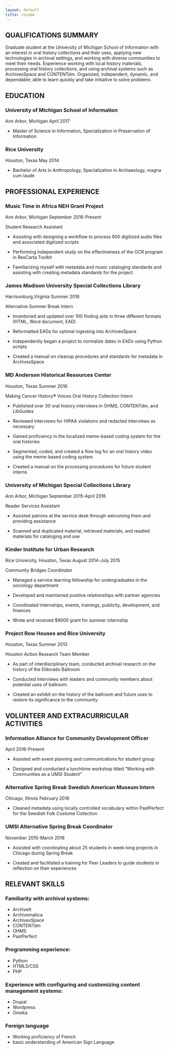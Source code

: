 ```yaml
---
layout: default
title: resume
---
```


## QUALIFICATIONS SUMMARY

Graduate student at the University of Michigan School of Information with an interest in oral history collections and their uses, applying new technologies in archival settings, and working with diverse communities to meet their needs. Experience working with local history materials, processing oral history collections, and using archival systems such as ArchivesSpace and CONTENTdm. Organized, independent, dynamic, and dependable; able to learn quickly and take initiative to solve problems.

## EDUCATION

### University of Michigan School of Information
Ann Arbor, Michigan
April 2017

- Master of Science in Information, Specialization in Preservation of Information

### Rice University
Houston, Texas
May 2014

- Bachelor of Arts in Anthropology, Specialization in Archaeology, magna cum laude

## PROFESSIONAL EXPERIENCE

### Music Time in Africa NEH Grant Project
Ann Arbor, Michigan
September 2016-Present

Student Research Assistant

- Assisting with designing a workflow to process 900 digitized audio files and associated digitized scripts

- Performing independent study on the effectiveness of the OCR program in ResCarta Toolkit

- Familiarizing myself with metadata and music cataloging standards and assisting with creating metadata standards for the project

### James Madison University Special Collections Library
Harrisonburg,Virginia
Summer 2016

Alternative Summer Break Intern

- Inventoried and updated over 100 finding aids in three different formats (HTML, Word document, EAD)

- Reformatted EADs for optimal ingesting into ArchivesSpace

- Independently began a project to normalize dates in EADs using Python scripts

- Created a manual on cleanup procedures and standards for metadata in ArchivesSpace

### MD Anderson Historical Resources Center
Houston, Texas
Summer 2016

Making Cancer History® Voices Oral History Collection Intern

- Published over 30 oral history interviews in OHMS, CONTENTdm, and LibGuides

- Reviewed interviews for HIPAA violations and redacted interviews as necessary

- Gained proficiency in the localized meme-based coding system for the oral histories

- Segmented, coded, and created a flow log for an oral history video using the meme-based coding system

- Created a manual on the processing procedures for future student interns

### University of Michigan Special Collections Library
Ann Arbor, Michigan­
September 2015-April 2016

Reader Services Assistant

- Assisted patrons at the service desk through welcoming them and providing assistance

- Scanned and duplicated material, retrieved materials, and readied materials for cataloging and use

### Kinder Institute for Urban Research
Rice University, Houston, Texas
August 2014-July 2015

Community Bridges Coordinator

- Managed a service learning fellowship for undergraduates in the sociology department

- Developed and maintained positive relationships with partner agencies

- Coordinated internships, events, trainings, publicity, development, and finances

- Wrote and received \$9000 grant for summer internship

### Project Row Houses and Rice University
Houston, Texas
Summer 2013

Houston Action Research Team Member

- As part of interdisciplinary team, conducted archival research on the history of the Eldorado Ballroom

- Conducted interviews with leaders and community members about potential uses of ballroom

- Created an exhibit on the history of the ballroom and future uses to restore its significance to the community

## VOLUNTEER AND EXTRACURRICULAR ACTIVITIES

### Information Alliance for Community Development Officer
April 2016-Present

- Assisted with event planning and communications for student group

- Designed and conducted a lunchtime workshop titled “Working with Communities as a UMSI Student”

### Alternative Spring Break Swedish American Museum Intern
Chicago, Illinois
February 2016

- Cleaned metadata using locally controlled vocabulary within PastPerfect for the Swedish Folk Costume Collection

### UMSI Alternative Spring Break Coordinator
November 2015-March 2016

- Assisted with coordinating about 25 students in week-long projects in Chicago during Spring Break

- Created and facilitated a training for Peer Leaders to guide students in reflection on their experiences

## RELEVANT SKILLS

### Familiarity with archival systems:
- ArchiveIt
- Archivematica
- ArchivesSpace
- CONTENTdm
- OHMS
- PastPerfect

### Programming experience:
- Python
- HTML5/CSS
- PHP

### Experience with configuring and customizing content management systems:
- Drupal
- Wordpress
- Omeka

### Foreign language
- Working proficiency of French
- basic understanding of American Sign Language

